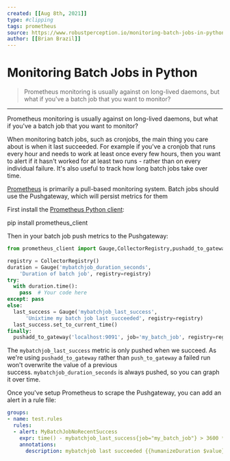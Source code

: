 ```yaml
---
created: [[Aug 8th, 2021]]
type: #clipping
tags: prometheus 
source: https://www.robustperception.io/monitoring-batch-jobs-in-python
author: [[Brian Brazil]] 
---
```

# Monitoring Batch Jobs in Python

> Prometheus monitoring is usually against on long-lived daemons, but what if you've a batch job that you want to monitor?

---
Prometheus monitoring is usually against on long-lived daemons, but what if you've a batch job that you want to monitor?

When monitoring batch jobs, such as cronjobs, the main thing you care about is when it last succeeded. For example if you've a cronjob that runs every hour and needs to work at least once every few hours, then you want to alert if it hasn't worked for at least two runs - rather than on every individual failure. It's also useful to track how long batch jobs take over time.

[Prometheus](https://prometheus.io/) is primarily a pull-based monitoring system. Batch jobs should use the Pushgateway, which will persist metrics for them

First install the [Prometheus Python client](https://github.com/prometheus/client_python):

pip install prometheus_client

Then in your batch job push metrics to the Pushgateway:
```python
from prometheus_client import Gauge,CollectorRegistry,pushadd_to_gateway

registry = CollectorRegistry()
duration = Gauge('mybatchjob_duration_seconds',
    'Duration of batch job', registry=registry)
try:
  with duration.time():
    pass  # Your code here
except: pass
else:
  last_success = Gauge('mybatchjob_last_success', 
      'Unixtime my batch job last succeeded', registry=registry)
  last_success.set_to_current_time()
finally:
  pushadd_to_gateway('localhost:9091', job='my_batch_job', registry=registry)
```
The `mybatchjob_last_success` metric is only pushed when we succeed. As we're using `pushadd_to_gateway` rather than `push_to_gateway` a failed run won't overwrite the value of a previous success. `mybatchjob_duration_seconds` is always pushed, so you can graph it over time.

Once you've setup Prometheus to scrape the Pushgateway, you can add an alert in a rule file:
```yaml
groups:
- name: test.rules
  rules:
  - alert: MyBatchJobNoRecentSuccess
    expr: time() - mybatchjob_last_success{job="my_batch_job"} > 3600 * 3.5
    annotations:
      description: mybatchjob last succeeded {{humanizeDuration $value}} ago
```
